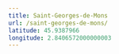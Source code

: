 ```yaml
---
title: Saint-Georges-de-Mons
url: /saint-georges-de-mons/
latitude: 45.9387966
longitude: 2.8406572000000003
---
```

